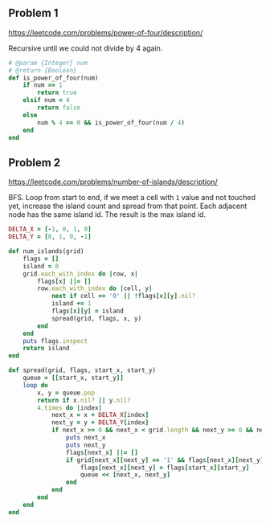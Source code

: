 ## Problem 1

https://leetcode.com/problems/power-of-four/description/

Recursive until we could not divide by 4 again. 

```ruby
# @param {Integer} num
# @return {Boolean}
def is_power_of_four(num)
    if num == 1
        return true
    elsif num < 4
        return false
    else
        num % 4 == 0 && is_power_of_four(num / 4)
    end 
end
```

## Problem 2

https://leetcode.com/problems/number-of-islands/description/

BFS. Loop from start to end, if we meet a cell with `1` value and not touched yet, increase the island count and spread from that point. Each adjacent node has the same island id. The result is the max island id.

```ruby
DELTA_X = [-1, 0, 1, 0]
DELTA_Y = [0, 1, 0, -1]

def num_islands(grid)
    flags = []
    island = 0
    grid.each_with_index do |row, x|
        flags[x] ||= []
        row.each_with_index do |cell, y|
            next if cell == '0' || !flags[x][y].nil?
            island += 1
            flags[x][y] = island
            spread(grid, flags, x, y)
        end
    end
    puts flags.inspect
    return island
end

def spread(grid, flags, start_x, start_y)
    queue = [[start_x, start_y]]
    loop do
        x, y = queue.pop
        return if x.nil? || y.nil?
        4.times do |index|
            next_x = x + DELTA_X[index]
            next_y = y + DELTA_Y[index]
            if next_x >= 0 && next_x < grid.length && next_y >= 0 && next_y < grid[0].length
                puts next_x
                puts next_y
                flags[next_x] ||= []
                if grid[next_x][next_y] == '1' && flags[next_x][next_y].nil?
                    flags[next_x][next_y] = flags[start_x][start_y]
                    queue << [next_x, next_y]
                end
            end
        end
    end
end
```
